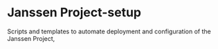 Janssen Project-setup
=======================

Scripts and templates to automate deployment and configuration of the Janssen Project,
